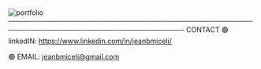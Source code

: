 # 
![portfolio](https://user-images.githubusercontent.com/92497107/145317617-85917781-edc5-458c-9167-3bda4499a93d.png)
──────────────────────────────────────────────────────────────────────────────────────
CONTACT 
🟣 linkedIN: https://www.linkedin.com/in/jeanbmiceli/

🟣 EMAIL: jeanbmiceli@gmail.com
